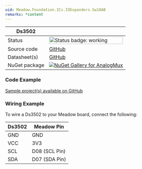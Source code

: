 ```yaml
---
uid: Meadow.Foundation.ICs.IOExpanders.Sw18AB
remarks: *content
---
```


| Ds3502 | |
|--------|--------|
| Status | <img src="https://img.shields.io/badge/Working-brightgreen" style="width: auto; height: -webkit-fill-available;" alt="Status badge: working" /> |
| Source code | [GitHub](https://github.com/WildernessLabs/Meadow.Foundation/tree/main/Source/Meadow.Foundation.Peripherals/ICs.IOExpanders.SerialWombat) |
| Datasheet(s) | [GitHub](https://github.com/WildernessLabs/Meadow.Foundation/tree/main/Source/Meadow.Foundation.Peripherals/ICs.IOExpanders.SerialWombat/Datasheet) |
| NuGet package | <a href="https://www.nuget.org/packages/Meadow.Foundation.ICs.IOExpanders.AnalogMux/" target="_blank"><img src="https://img.shields.io/nuget/v/Meadow.Foundation.ICs.IOExpanders.AnalogMux.svg?label=Meadow.Foundation.ICs.IOExpanders.AnalogMux" alt="NuGet Gallery for AnalogMux" /></a> |

### Code Example

[Sample project(s) available on GitHub](https://github.com/WildernessLabs/Meadow.Foundation/tree/main/Source/Meadow.Foundation.Peripherals/ICs.IOExpanders.SerialWombat/Samples)

### Wiring Example

To wire a Ds3502 to your Meadow board, connect the following:

| Ds3502  | Meadow Pin    |
|---------|---------------|
| GND     | GND           |
| VCC     | 3V3           |
| SCL     | D08 (SCL Pin) |
| SDA     | D07 (SDA Pin) |
